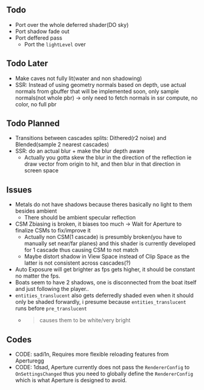 ## Todo
- Port over the whole deferred shader(DO sky)
- Port shadow fade out
- Port deffered pass
  - Port the `lightLevel` over

## Todo Later
- Make caves not fully lit(water and non shadowing)
- SSR: Instead of using geometry normals based on depth, use actual normals from gbuffer that will be implemented soon, only sample normals(not whole pbr) -> only need to fetch normals in ssr compute, no color, no full pbr 


## Todo Planned
- Transitions between cascades splits: Dithered(r2 noise) and Blended(sample 2 nearest cascades)
- SSR: do an actual blur + make the blur depth aware
  - Actually you gotta skew the blur in the direction of the reflection ie draw vector from origin to hit, and then blur in that direction in screen space


## Issues
- Metals do not have shadows because theres basically no light to them besides ambient
  - There should be ambient specular reflection
- CSM Zbiasing is broken, it biases too much -> Wait for Aperture to finalize CSMs to fix/improve it
  - Actually non CSM(1 cascade) is presumbly broken(you have to manually set near/far planes) and this shader is currently developed for 1 cascade thus causing CSM to not match
  - Maybe distort shadow in View Space instead of Clip Space as the latter is not consistent across cascades(?)
- Auto Exposure will get brighter as fps gets higher, it should be constant no matter the fps.
- Boats seem to have 2 shadows, one is disconnected from the boat itself and just following the player..
- `entities_translucent` also gets deferredly shaded even when it should only be shaded forwardly, i presume because `entities_translucent` runs before `pre_translucent`
  - > causes them to be white/very bright

## Codes
- CODE: sadi1n, Requires more flexible reloading features from Aperturegg
- CODE: 1dsad, Aperture currently does not pass the `RendererConfig` to `OnSettingsChanged` thus you need to globally define the `RendererConfig` which is what Aperture is designed to avoid.